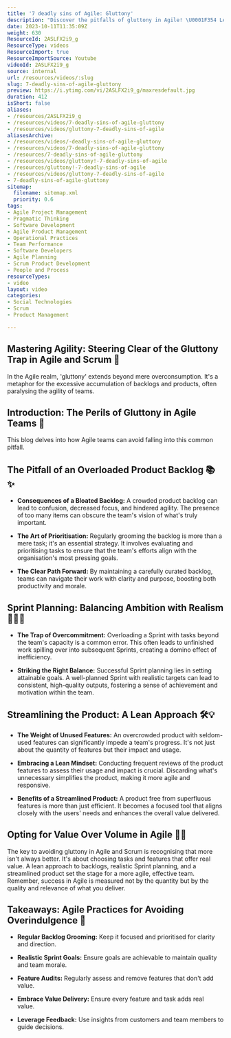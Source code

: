 ```yaml
---
title: '7 deadly sins of Agile: Gluttony'
description: "Discover the pitfalls of gluttony in Agile! \U0001F354 Learn how bloated backlogs and overloaded sprints waste effort and hinder success. Watch now! \U0001F4CA✨"
date: 2023-10-11T11:35:09Z
weight: 630
ResourceId: 2ASLFX2i9_g
ResourceType: videos
ResourceImport: true
ResourceImportSource: Youtube
videoId: 2ASLFX2i9_g
source: internal
url: /resources/videos/:slug
slug: 7-deadly-sins-of-agile-gluttony
preview: https://i.ytimg.com/vi/2ASLFX2i9_g/maxresdefault.jpg
duration: 412
isShort: false
aliases:
- /resources/2ASLFX2i9_g
- /resources/videos/7-deadly-sins-of-agile-gluttony
- /resources/videos/gluttony-7-deadly-sins-of-agile
aliasesArchive:
- /resources/videos/-deadly-sins-of-agile-gluttony
- /resources/videos/7-deadly-sins-of-agile-gluttony
- /resources/7-deadly-sins-of-agile-gluttony
- /resources/videos/gluttony!-7-deadly-sins-of-agile
- /resources/gluttony!-7-deadly-sins-of-agile
- /resources/videos/gluttony-7-deadly-sins-of-agile
- 7-deadly-sins-of-agile-gluttony
sitemap:
  filename: sitemap.xml
  priority: 0.6
tags:
- Agile Project Management
- Pragmatic Thinking
- Software Development
- Agile Product Management
- Operational Practices
- Team Performance
- Software Developers
- Agile Planning
- Scrum Product Development
- People and Process
resourceTypes:
- video
layout: video
categories:
- Social Technologies
- Scrum
- Product Management

---
```

## Mastering Agility: Steering Clear of the Gluttony Trap in Agile and Scrum 🌟 

In the Agile realm, 'gluttony' extends beyond mere overconsumption. It's a metaphor for the excessive accumulation of backlogs and products, often paralysing the agility of teams.

## **Introduction: The Perils of Gluttony in Agile Teams** 🚫 

This blog delves into how Agile teams can avoid falling into this common pitfall. 

## **The Pitfall of an Overloaded Product Backlog** 📚✨ 

- **Consequences of a Bloated Backlog:** A crowded product backlog can lead to confusion, decreased focus, and hindered agility. The presence of too many items can obscure the team's vision of what's truly important. 

- **The Art of Prioritisation:** Regularly grooming the backlog is more than a mere task; it's an essential strategy. It involves evaluating and prioritising tasks to ensure that the team's efforts align with the organisation's most pressing goals. 

- **The Clear Path Forward:** By maintaining a carefully curated backlog, teams can navigate their work with clarity and purpose, boosting both productivity and morale. 

## **Sprint Planning: Balancing Ambition with Realism** 🏃‍♂️🎯 

- **The Trap of Overcommitment:** Overloading a Sprint with tasks beyond the team's capacity is a common error. This often leads to unfinished work spilling over into subsequent Sprints, creating a domino effect of inefficiency. 

- **Striking the Right Balance:** Successful Sprint planning lies in setting attainable goals. A well-planned Sprint with realistic targets can lead to consistent, high-quality outputs, fostering a sense of achievement and motivation within the team. 

## **Streamlining the Product: A Lean Approach** 🛠️💡 

- **The Weight of Unused Features:** An overcrowded product with seldom-used features can significantly impede a team's progress. It's not just about the quantity of features but their impact and usage. 

- **Embracing a Lean Mindset:** Conducting frequent reviews of the product features to assess their usage and impact is crucial. Discarding what's unnecessary simplifies the product, making it more agile and responsive. 

- **Benefits of a Streamlined Product:** A product free from superfluous features is more than just efficient. It becomes a focused tool that aligns closely with the users' needs and enhances the overall value delivered. 

## **Opting for Value Over Volume in Agile** 🔑🚀 

The key to avoiding gluttony in Agile and Scrum is recognising that more isn't always better. It's about choosing tasks and features that offer real value. A lean approach to backlogs, realistic Sprint planning, and a streamlined product set the stage for a more agile, effective team. Remember, success in Agile is measured not by the quantity but by the quality and relevance of what you deliver. 

## **Takeaways: Agile Practices for Avoiding Overindulgence** 📝 

- **Regular Backlog Grooming:** Keep it focused and prioritised for clarity and direction. 

- **Realistic Sprint Goals:** Ensure goals are achievable to maintain quality and team morale. 

- **Feature Audits:** Regularly assess and remove features that don't add value. 

- **Embrace Value Delivery:** Ensure every feature and task adds real value. 

- **Leverage Feedback:** Use insights from customers and team members to guide decisions.
